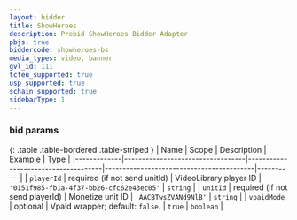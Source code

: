 ```yaml
---
layout: bidder
title: ShowHeroes
description: Prebid ShowHeroes Bidder Adapter
pbjs: true
biddercode: showheroes-bs
media_types: video, banner
gvl_id: 111
tcfeu_supported: true
usp_supported: true
schain_supported: true
sidebarType: 1
---
```




### bid params

{: .table .table-bordered .table-striped }
| Name        | Scope                            | Description                         | Example                                  | Type      |
|-------------|----------------------------------|-------------------------------------|------------------------------------------|-----------|
| `playerId`  | required (if not send unitId)    | VideoLibrary player ID              | `'0151f985-fb1a-4f37-bb26-cfc62e43ec05'` | `string`  |
| `unitId`    | required (if not send playerId)  | Monetize unit ID                    | `'AACBTwsZVANd9NlB'`                     | `string`  |
| `vpaidMode` | optional                         | Vpaid wrapper; default: `false`.    | `true`                                   | `boolean` |
